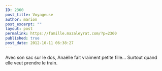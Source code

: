 ```yaml
---
ID: 2360
post_title: Voyageuse
author: marion
post_excerpt: ""
layout: post
permalink: https://famille.mazaleyrat.com/?p=2360
published: true
post_date: 2012-10-11 06:38:27
---
```

Avec son sac sur le dos, Anaëlle fait vraiment petite fille... Surtout quand elle veut prendre le train.

<object width="480" height="385"><param valuetype="data" name="movie" value="https://www.youtube.com/v/ofLzaX9g4K4"></param>
<param valuetype="data" name="allowFullScreen" value="true"></param>
<param valuetype="data" name="allowscriptaccess" value="always"></param>
<embed src="https://www.youtube.com/v/ofLzaX9g4K4" type="application/x-shockwave-flash" allowscriptaccess="always" allowfullscreen="true" width="480" height="385"></embed>
</object>